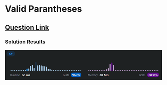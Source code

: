 # Valid Parantheses

## [Question Link](https://leetcode.com/problems/valid-parentheses)

### Solution Results
![results](results.png)